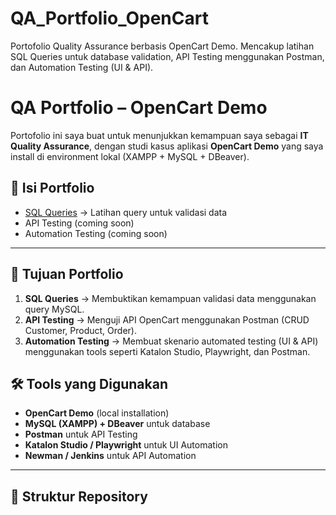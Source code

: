 # QA_Portfolio_OpenCart
Portofolio Quality Assurance berbasis OpenCart Demo. Mencakup latihan SQL Queries untuk database validation, API Testing menggunakan Postman,  dan Automation Testing (UI &amp; API).

# QA Portfolio – OpenCart Demo

Portofolio ini saya buat untuk menunjukkan kemampuan saya sebagai **IT Quality Assurance**, 
dengan studi kasus aplikasi **OpenCart Demo** yang saya install di environment lokal (XAMPP + MySQL + DBeaver).

## 📌 Isi Portfolio
- [SQL Queries](./SQL_Queries/README.md) → Latihan query untuk validasi data
- API Testing (coming soon)
- Automation Testing (coming soon)

---

## 🎯 Tujuan Portfolio
1. **SQL Queries** → Membuktikan kemampuan validasi data menggunakan query MySQL.
2. **API Testing** → Menguji API OpenCart menggunakan Postman (CRUD Customer, Product, Order).
3. **Automation Testing** → Membuat skenario automated testing (UI & API) menggunakan tools seperti Katalon Studio, Playwright, dan Postman.


## 🛠️ Tools yang Digunakan
- **OpenCart Demo** (local installation)
- **MySQL (XAMPP) + DBeaver** untuk database
- **Postman** untuk API Testing
- **Katalon Studio / Playwright** untuk UI Automation
- **Newman / Jenkins** untuk API Automation

---

## 📂 Struktur Repository

